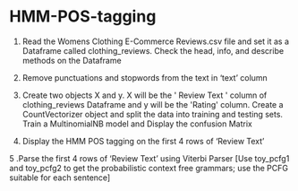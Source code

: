 # HMM-POS-tagging

1. Read the Womens Clothing E-Commerce Reviews.csv file and set it as a Dataframe called clothing_reviews. Check the head, info, and describe methods on the Dataframe

2. Remove punctuations and stopwords from the text in ‘text’ column

3. Create two objects X and y. X will be the ' Review Text ' column of clothing_reviews Dataframe and y will be the 'Rating' column. Create a CountVectorizer object and split the data into training and testing sets. Train a MultinomialNB model and Display the confusion Matrix

4. Display the HMM POS tagging on the first 4 rows of ‘Review Text’ 

5 .Parse the first 4 rows of ‘Review Text’ using Viterbi Parser [Use toy_pcfg1 and toy_pcfg2 to get the probabilistic context free grammars; use the PCFG suitable for each sentence] 
